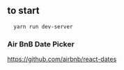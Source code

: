 ## to start
```
  yarn run dev-server
```
### Air BnB Date Picker
https://github.com/airbnb/react-dates